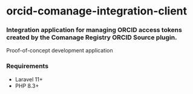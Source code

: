 # orcid-comanage-integration-client

### Integration application for managing ORCID access tokens created by the Comanage Registry ORCID Source plugin.   
Proof-of-concept development application     

### Requirements
* Laravel 11+
* PHP 8.3+



